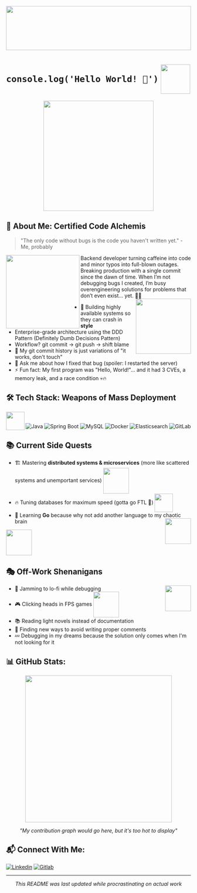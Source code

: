<div align="center">
  <img src="https://media1.tenor.com/m/L942HwJ-GSoAAAAC/thematrixreloaded-matrix.gif" width="100%" height="120"/>
</div>

# `console.log('Hello World! 👋')` <img src="https://media.tenor.com/y2JXkY1pXkwAAAAC/cat-computer.gif" width="80" align="center"/>

<div align="center">
  <img src="https://media1.tenor.com/m/PshaXsSgKdEAAAAC/programming.gif" width="300"/>
</div>

## 💫 About Me: Certified Code Alchemis

> "The only code without bugs is the code you haven't written yet." - Me, probably

<img src="https://media.tenor.com/I3RjM4xQO0kAAAAi/windows-error.gif" width="200" align="left"/>
Backend developer turning caffeine into code and minor typos into full-blown outages. Breaking production with a single commit since the dawn of time. When I’m not debugging bugs I created, I’m busy overengineering solutions for problems that don’t even exist... yet. 🚀🔥
<img src="https://media1.tenor.com/m/GiUbb4qg_vwAAAAC/csharp-cat-programmer.gif" width="150" align="right"/>

- 🚀 Building highly available systems so they can crash in **style**
- Enterprise-grade architecture using the DDD Pattern (Definitely Dumb Decisions Pattern)
- Workflow? git commit -> git push -> shift blame
- 🌱 My git commit history is just variations of "it works, don't touch"
- 💬 Ask me about how I fixed that bug (spoiler: I restarted the server)
- ⚡ Fun fact: My first program was "Hello, World!"… and it had 3 CVEs, a memory leak, and a race condition 💀🔥

## 🛠️ Tech Stack: Weapons of Mass Deployment

<img src="https://media.tenor.com/sbfBfp3FeY8AAAAi/oia-uia.gif" width="50" height="50" align="left"/> <br />

![Java](https://img.shields.io/badge/Java-ED8B00?style=for-the-badge&logo=openjdk&logoColor=white)
![Spring Boot](https://img.shields.io/badge/Spring%20Boot-6DB33F?style=for-the-badge&logo=springboot&logoColor=white)
![MySQL](https://img.shields.io/badge/MySQL-4479A1?style=for-the-badge&logo=mysql&logoColor=white)
![Docker](https://img.shields.io/badge/Docker-2496ED?style=for-the-badge&logo=docker&logoColor=white)
![Elasticsearch](https://img.shields.io/badge/Elasticsearch-005571?style=for-the-badge&logo=elasticsearch&logoColor=white)
![GitLab](https://img.shields.io/badge/GitLab-FCA121?style=for-the-badge&logo=gitlab&logoColor=white)

## 📚 Current Side Quests

- 🏗️ Mastering **distributed systems & microservices** (more like scattered systems and unemportant services) <img src="https://media.tenor.com/NJVFjOYEcsIAAAAC/thinking-hmm.gif" width="70" align="center"/>
- 🔥 Tuning databases for maximum speed (gotta go FTL 💨) <img src="https://media1.tenor.com/m/7hJpFtl63HQAAAAC/sanic-the-hedgehob.gif" width="50" align="center"/>
- 🐹 Learning **Go** because why not add another language to my chaotic brain  <img src="https://media.tenor.com/TCMWkxIkF9IAAAAi/dancing-gopher.gif" width="70" align="right"/>
 <img src="https://media.tenor.com/TCMWkxIkF9IAAAAi/dancing-gopher.gif" width="70" align="center"/>

## 🎭 Off-Work Shenanigans

- 🎵 Jamming to lo-fi while debugging <img src="https://media.tenor.com/7OPHvaC2NG0AAAAi/calm-spring.gif" width="70" align="right"/>
- 🎮 Clicking heads in FPS games <img src="https://media1.tenor.com/m/Z1UwwyvuYl0AAAAd/triples-soomin.gif" width="70" align="center"/>
- 📚 Reading light novels instead of documentation 
- 🤪 Finding new ways to avoid writing proper comments 
- 💤 Debugging in my dreams because the solution only comes when I'm not looking for it 

## 📊 GitHub Stats:

<div align="center">
  <img src="https://media1.tenor.com/m/47ZSDEj2n7AAAAAC/stonks-stonk.gif" width="400"/>
  <p><i>"My contribution graph would go here, but it's too hot to display"</i></p>
</div>

## 📬 Connect With Me:

[![Linkedin](https://img.shields.io/badge/LinkedIn-0A66C2?style=for-the-badge&logo=linkedin&logoColor=white)](https://kh.linkedin.com/in/phathyuth-nam-50ba55220)
[![Gitlab](https://img.shields.io/badge/GitLab-FCA121?style=for-the-badge&logo=gitlab&logoColor=white)](https://gitlab.com/Nam-Phathyuth)

---

<div align="center">
  <p><i>This README was last updated while procrastinating on actual work</i></p>
</div>

